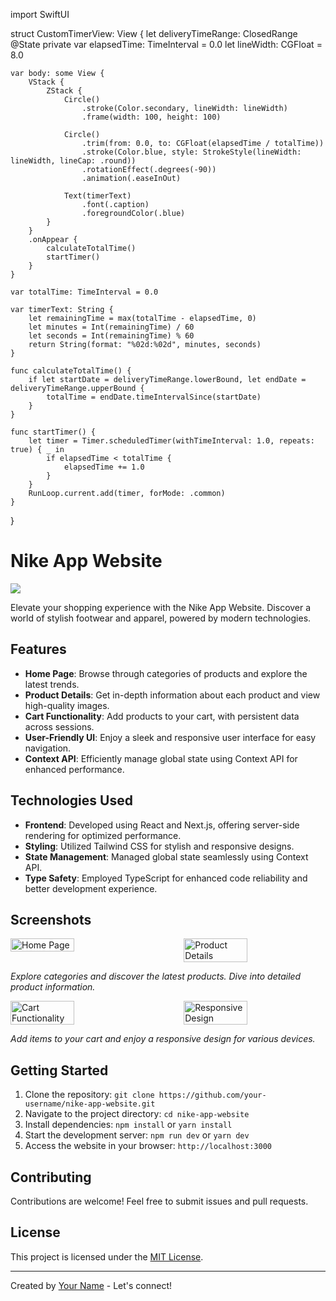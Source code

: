 import SwiftUI

struct CustomTimerView: View {
    let deliveryTimeRange: ClosedRange<Date>
    @State private var elapsedTime: TimeInterval = 0.0
    let lineWidth: CGFloat = 8.0

    var body: some View {
        VStack {
            ZStack {
                Circle()
                    .stroke(Color.secondary, lineWidth: lineWidth)
                    .frame(width: 100, height: 100)

                Circle()
                    .trim(from: 0.0, to: CGFloat(elapsedTime / totalTime))
                    .stroke(Color.blue, style: StrokeStyle(lineWidth: lineWidth, lineCap: .round))
                    .rotationEffect(.degrees(-90))
                    .animation(.easeInOut)

                Text(timerText)
                    .font(.caption)
                    .foregroundColor(.blue)
            }
        }
        .onAppear {
            calculateTotalTime()
            startTimer()
        }
    }

    var totalTime: TimeInterval = 0.0

    var timerText: String {
        let remainingTime = max(totalTime - elapsedTime, 0)
        let minutes = Int(remainingTime) / 60
        let seconds = Int(remainingTime) % 60
        return String(format: "%02d:%02d", minutes, seconds)
    }

    func calculateTotalTime() {
        if let startDate = deliveryTimeRange.lowerBound, let endDate = deliveryTimeRange.upperBound {
            totalTime = endDate.timeIntervalSince(startDate)
        }
    }

    func startTimer() {
        let timer = Timer.scheduledTimer(withTimeInterval: 1.0, repeats: true) { _ in
            if elapsedTime < totalTime {
                elapsedTime += 1.0
            }
        }
        RunLoop.current.add(timer, forMode: .common)
    }
}





# Nike App Website

<img src="https://github.com/SadiPro07/Nextjs-NikeApp/assets/109628645/755e5a02-aea7-4111-98ed-c910c5d3047e" />
 <!-- Replace![nike1](https://github.com/SadiPro07/Nextjs-NikeApp/assets/109628645/755e5a02-aea7-4111-98ed-c910c5d3047e)
 with an attractive header image -->

Elevate your shopping experience with the Nike App Website. Discover a world of stylish footwear and apparel, powered by modern technologies.

## Features

- **Home Page**: Browse through categories of products and explore the latest trends.
- **Product Details**: Get in-depth information about each product and view high-quality images.
- **Cart Functionality**: Add products to your cart, with persistent data across sessions.
- **User-Friendly UI**: Enjoy a sleek and responsive user interface for easy navigation.
- **Context API**: Efficiently manage global state using Context API for enhanced performance.

## Technologies Used

- **Frontend**: Developed using React and Next.js, offering server-side rendering for optimized performance.
- **Styling**: Utilized Tailwind CSS for stylish and responsive designs.
- **State Management**: Managed global state seamlessly using Context API.
- **Type Safety**: Employed TypeScript for enhanced code reliability and better development experience.


## Screenshots

<div style="display: flex; justify-content: space-between;">
  <img src="https://github.com/SadiPro07/Nextjs-NikeApp/assets/109628645/798a1205-51a2-40ba-97c7-4bae327ffb5d" alt="Home Page" width="45%">
  <img src="https://github.com/SadiPro07/Nextjs-NikeApp/assets/109628645/7c655ca1-02c4-43f2-99dc-1af47ab9b720" alt="Product Details" width="45%">
</div>
<!-- Replace with your screenshot images and adjust the width values as needed -->

*Explore categories and discover the latest products. Dive into detailed product information.*

<div style="display: flex; justify-content: space-between;">
  <img src="https://github.com/SadiPro07/Nextjs-NikeApp/assets/109628645/f7dc4ad3-344a-42ab-a914-5a2099515ccb" alt="Cart Functionality" width="45%">
  <img src="https://github.com/SadiPro07/Nextjs-NikeApp/assets/109628645/7e7d278e-ec3d-4e36-bb5e-181a4b74535f" alt="Responsive Design" width="45%">
</div>
<!-- Replace with your screenshot images and adjust the width values as needed -->

*Add items to your cart and enjoy a responsive design for various devices.*


## Getting Started

1. Clone the repository: `git clone https://github.com/your-username/nike-app-website.git`
2. Navigate to the project directory: `cd nike-app-website`
3. Install dependencies: `npm install` or `yarn install`
4. Start the development server: `npm run dev` or `yarn dev`
5. Access the website in your browser: `http://localhost:3000`


## Contributing

Contributions are welcome! Feel free to submit issues and pull requests.

## License

This project is licensed under the [MIT License](LICENSE).

---

Created by [Your Name](https://github.com/your-username) - Let's connect!
